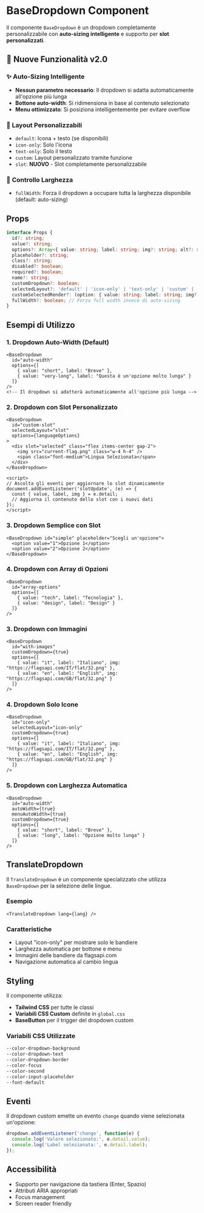 # BaseDropdown Component

Il componente `BaseDropdown` è un dropdown completamente personalizzabile con **auto-sizing intelligente** e supporto per **slot personalizzati**.

## 🚀 Nuove Funzionalità v2.0

### ✨ **Auto-Sizing Intelligente**
- **Nessun parametro necessario**: Il dropdown si adatta automaticamente all'opzione più lunga
- **Bottone auto-width**: Si ridimensiona in base al contenuto selezionato
- **Menu ottimizzato**: Si posiziona intelligentemente per evitare overflow

### 🎨 **Layout Personalizzabili**
- `default`: Icona + testo (se disponibili)
- `icon-only`: Solo l'icona  
- `text-only`: Solo il testo
- `custom`: Layout personalizzato tramite funzione
- `slot`: **NUOVO** - Slot completamente personalizzabile

### 📏 **Controllo Larghezza**

- `fullWidth`: Forza il dropdown a occupare tutta la larghezza disponibile (default: auto-sizing)

## Props

```typescript
interface Props {
  id?: string;
  value?: string;
  options?: Array<{ value: string; label: string; img?: string; alt?: string }>;
  placeholder?: string;
  class?: string;
  disabled?: boolean;
  required?: boolean;
  name?: string;
  customDropdown?: boolean;
  selectedLayout?: 'default' | 'icon-only' | 'text-only' | 'custom' | 'slot';
  customSelectedRender?: (option: { value: string; label: string; img?: string; alt?: string }) => string;
  fullWidth?: boolean; // Forza full width invece di auto-sizing
}
```

## Esempi di Utilizzo

### 1. Dropdown Auto-Width (Default)

```astro
<BaseDropdown 
  id="auto-width"
  options={[
    { value: "short", label: "Breve" },
    { value: "very-long", label: "Questa è un'opzione molto lunga" }
  ]}
/>
<!-- Il dropdown si adatterà automaticamente all'opzione più lunga -->
```

### 2. Dropdown con Slot Personalizzato

```astro
<BaseDropdown 
  id="custom-slot"
  selectedLayout="slot"
  options={languageOptions}
>
  <div slot="selected" class="flex items-center gap-2">
    <img src="current-flag.png" class="w-4 h-4" />
    <span class="font-medium">Lingua Selezionata</span>
  </div>
</BaseDropdown>

<script>
// Ascolta gli eventi per aggiornare lo slot dinamicamente
document.addEventListener('slotUpdate', (e) => {
  const { value, label, img } = e.detail;
  // Aggiorna il contenuto dello slot con i nuovi dati
});
</script>
```

### 3. Dropdown Semplice con Slot

```astro
<BaseDropdown id="simple" placeholder="Scegli un'opzione">
  <option value="1">Opzione 1</option>
  <option value="2">Opzione 2</option>
</BaseDropdown>
```

### 4. Dropdown con Array di Opzioni

```astro
<BaseDropdown 
  id="array-options"
  options={[
    { value: "tech", label: "Tecnologia" },
    { value: "design", label: "Design" }
  ]}
/>
```

### 3. Dropdown con Immagini

```astro
<BaseDropdown 
  id="with-images"
  customDropdown={true}
  options={[
    { value: "it", label: "Italiano", img: "https://flagsapi.com/IT/flat/32.png" },
    { value: "en", label: "English", img: "https://flagsapi.com/GB/flat/32.png" }
  ]}
/>
```

### 4. Dropdown Solo Icone

```astro
<BaseDropdown 
  id="icon-only"
  selectedLayout="icon-only"
  customDropdown={true}
  options={[
    { value: "it", label: "Italiano", img: "https://flagsapi.com/IT/flat/32.png" },
    { value: "en", label: "English", img: "https://flagsapi.com/GB/flat/32.png" }
  ]}
/>
```

### 5. Dropdown con Larghezza Automatica

```astro
<BaseDropdown 
  id="auto-width"
  autoWidth={true}
  menuAutoWidth={true}
  customDropdown={true}
  options={[
    { value: "short", label: "Breve" },
    { value: "long", label: "Opzione molto lunga" }
  ]}
/>
```

## TranslateDropdown

Il `TranslateDropdown` è un componente specializzato che utilizza `BaseDropdown` per la selezione delle lingue.

### Esempio

```astro
<TranslateDropdown lang={lang} />
```

### Caratteristiche

- Layout "icon-only" per mostrare solo le bandiere
- Larghezza automatica per bottone e menu
- Immagini delle bandiere da flagsapi.com
- Navigazione automatica al cambio lingua

## Styling

Il componente utilizza:
- **Tailwind CSS** per tutte le classi
- **Variabili CSS Custom** definite in `global.css`
- **BaseButton** per il trigger del dropdown custom

### Variabili CSS Utilizzate

```css
--color-dropdown-background
--color-dropdown-text
--color-dropdown-border
--color-focus
--color-second
--color-input-placeholder
--font-default
```

## Eventi

Il dropdown custom emette un evento `change` quando viene selezionata un'opzione:

```javascript
dropdown.addEventListener('change', function(e) {
  console.log('Valore selezionato:', e.detail.value);
  console.log('Label selezionata:', e.detail.label);
});
```

## Accessibilità

- Supporto per navigazione da tastiera (Enter, Spazio)
- Attributi ARIA appropriati
- Focus management
- Screen reader friendly
